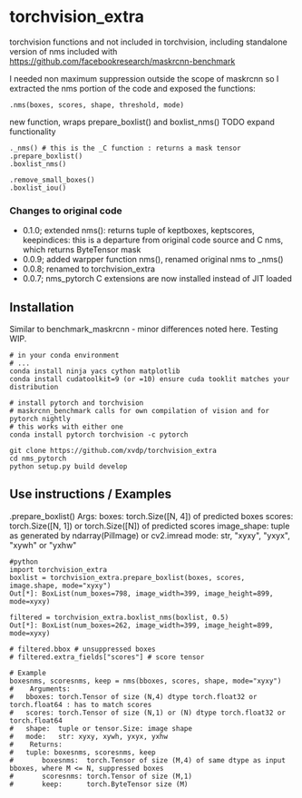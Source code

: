 # torchvision_extra
torchvision functions and not included in torchvision, including
standalone version of nms included with https://github.com/facebookresearch/maskrcnn-benchmark

I needed non maximum suppression outside the scope of maskrcnn so I extracted the nms portion of the code and exposed the functions:

```
.nms(boxes, scores, shape, threshold, mode) 
```
new function, wraps prepare_boxlist() and boxlist_nms()
TODO expand functionality
```
._nms() # this is the _C function : returns a mask tensor 
.prepare_boxlist()
.boxlist_nms()

.remove_small_boxes()
.boxlist_iou()
```
### Changes to original code
* 0.1.0; extended nms(): returns tuple of keptboxes, keptscores, keepindices: this is a departure from original code source and C nms, which returns ByteTensor mask
* 0.0.9; added warpper function nms(), renamed original nms to _nms()
* 0.0.8; renamed to torchvision_extra
* 0.0.7; nms_pytorch C extensions are now installed instead of JIT loaded

## Installation
Similar to benchmark_maskrcnn - minor differences noted here. Testing WIP.
```
# in your conda environment
# ...
conda install ninja yacs cython matplotlib 
conda install cudatoolkit=9 (or =10) ensure cuda tooklit matches your distribution 

# install pytorch and torchvision 
# maskrcnn_benchmark calls for own compilation of vision and for pytorch nightly
# this works with either one
conda install pytorch torchvision -c pytorch

git clone https://github.com/xvdp/torchvision_extra
cd nms_pytorch
python setup.py build develop
```
## Use instructions / Examples

.prepare_boxlist()
Args:
    boxes:          torch.Size([N, 4]) of predicted boxes
    scores:         torch.Size([N, 1]) or torch.Size([N]) of predicted scores
    image_shape:    tuple as generated by ndarray(PilImage) or cv2.imread
    mode:           str, "xyxy", "yxyx", "xywh" or "yxhw"

```
#python
import torchvision_extra
boxlist = torchvision_extra.prepare_boxlist(boxes, scores, image.shape, mode="xyxy")
Out[*]: BoxList(num_boxes=798, image_width=399, image_height=899, mode=xyxy)

filtered = torchvision_extra.boxlist_nms(boxlist, 0.5)
Out[*]: BoxList(num_boxes=262, image_width=399, image_height=899, mode=xyxy)

# filtered.bbox # unsuppressed boxes
# filtered.extra_fields["scores"] # score tensor

# Example
boxesnms, scoresnms, keep = nms(bboxes, scores, shape, mode="xyxy")
#    Arguments:
#	bboxes:	torch.Tensor of size (N,4) dtype torch.float32 or torch.float64 : has to match scores
#	scores:	torch.Tensor of size (N,1) or (N) dtype torch.float32 or torch.float64
#	shape: 	tuple or tensor.Size: image shape
#	mode:	str: xyxy, xywh, yxyx, yxhw
#    Returns:
#	tuple: boxesnms, scoresnms, keep
#	    boxesnms:  torch.Tensor of size (M,4) of same dtype as input bboxes, where M <= N, suppressed boxes
#	    scoresnms: torch.Tensor of size (M,1)
#	    keep:      torch.ByteTensor size (M)
```
